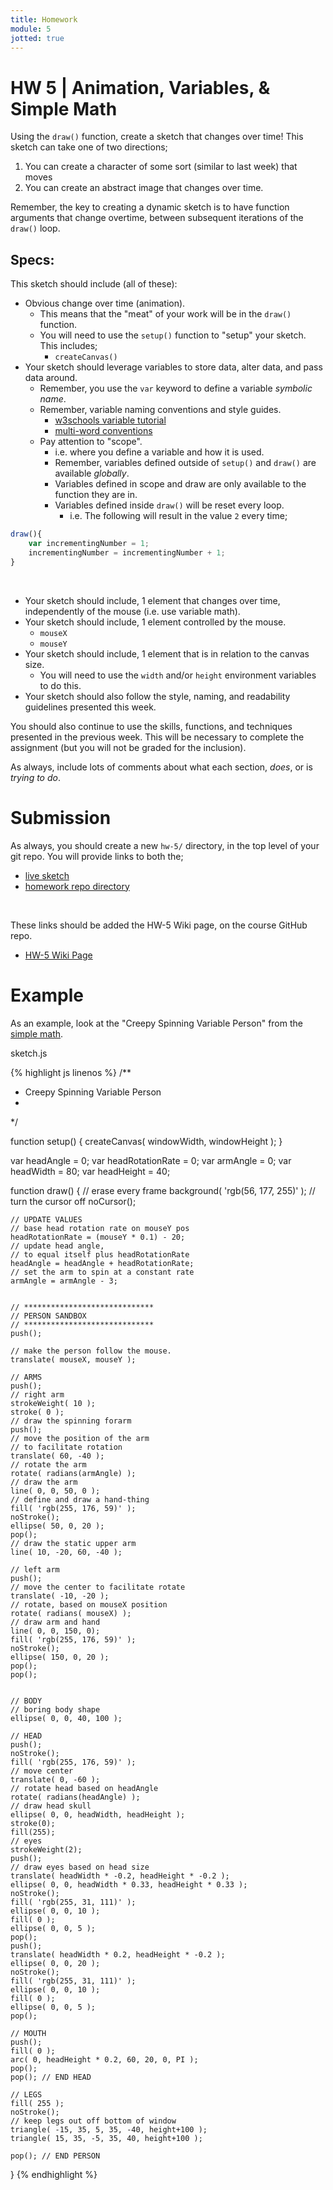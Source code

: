 ```yaml
---
title: Homework
module: 5
jotted: true
---
```


# HW 5 | Animation, Variables, & Simple Math

Using the `draw()` function, create a sketch that changes over time! This sketch can take one of two directions;

1. You can create a character of some sort (similar to last week) that moves
2. You can create an abstract image that changes over time.

Remember, the key to creating a dynamic sketch is to have function arguments that change overtime, between subsequent iterations of the `draw()` loop.

## Specs:

This sketch should include (all of these):

- Obvious change over time (animation).
    - This means that the "meat" of your work will be in the `draw()` function.
    - You will need to use the `setup()` function to "setup" your sketch. This includes;
        - `createCanvas()`
- Your sketch should leverage variables to store data, alter data, and pass data around.
    - Remember, you use the `var` keyword to define a variable _symbolic name_.
    - Remember, variable naming conventions and style guides.
        - [w3schools variable tutorial](https://www.w3schools.com/js/js_variables.asp)
        - [multi-word conventions](http://javascript.info/draft/variable-naming)
    - Pay attention to "scope".
        - i.e. where you define a variable and how it is used.
        - Remember, variables defined outside of `setup()` and `draw()` are available _globally_.
        - Variables defined in scope and draw are only available to the function they are in.
        - Variables defined inside `draw()` will be reset every loop.
            - i.e. The following will result in the value `2` every time;

```javascript
draw(){
    var incrementingNumber = 1;
    incrementingNumber = incrementingNumber + 1;
}
```

<br />

- Your sketch should include, 1 element that changes over time, independently of the mouse (i.e. use variable math).
- Your sketch should include, 1 element controlled by the mouse.
    - `mouseX`
    - `mouseY`
- Your sketch should include, 1 element that is in relation to the canvas size.
    - You will need to use the `width` and/or `height` environment variables to do this.
- Your sketch should also follow the style, naming, and readability guidelines presented this week.

You should also continue to use the skills, functions, and techniques presented in the previous week. This will be necessary to complete the assignment (but you will not be graded for the inclusion).

As always, include lots of comments about what each section, _does_, or is _trying to do_.

# Submission

As always, you should create a new `hw-5/` directory, in the top level of your git repo. You will provide links to both the;

- [live sketch](https://montana-media-arts.github.io/120_CreativeCoding/hwExamples/HW-5/)
- [homework repo directory](https://github.com/Montana-Media-Arts/120_CreativeCoding/tree/master/hwExamples/HW-5)

<br />


These links should be added the HW-5 Wiki page, on the course GitHub repo.

- [HW-5 Wiki Page](https://github.com/Montana-Media-Arts/120_CreativeCoding/wiki/HW-5)

# Example

As an example, look at the "Creepy Spinning Variable Person" from the [simple math]({{site.baseurl}}/modules/week-5/simple-math/).

<div id="code-heading">sketch.js</div>


{% highlight js linenos %}
/**
 * Creepy Spinning Variable Person
 *
 */

function setup() {
    createCanvas( windowWidth, windowHeight );
}

var headAngle = 0;
var headRotationRate = 0;
var armAngle = 0;
var headWidth = 80;
var headHeight = 40;

function draw() {
    // erase every frame
    background( 'rgb(56, 177, 255)' );
    // turn the cursor off
    noCursor();

    // UPDATE VALUES
    // base head rotation rate on mouseY pos
    headRotationRate = (mouseY * 0.1) - 20;
    // update head angle,
    // to equal itself plus headRotationRate
    headAngle = headAngle + headRotationRate;
    // set the arm to spin at a constant rate
    armAngle = armAngle - 3;


    // *****************************
    // PERSON SANDBOX
    // *****************************
    push();

    // make the person follow the mouse.
    translate( mouseX, mouseY );

    // ARMS
    push();
    // right arm
    strokeWeight( 10 );
    stroke( 0 );
    // draw the spinning forarm
    push();
    // move the position of the arm
    // to facilitate rotation
    translate( 60, -40 );
    // rotate the arm
    rotate( radians(armAngle) );
    // draw the arm
    line( 0, 0, 50, 0 );
    // define and draw a hand-thing
    fill( 'rgb(255, 176, 59)' );
    noStroke();
    ellipse( 50, 0, 20 );
    pop();
    // draw the static upper arm
    line( 10, -20, 60, -40 );

    // left arm
    push();
    // move the center to facilitate rotate
    translate( -10, -20 );
    // rotate, based on mouseX position
    rotate( radians( mouseX) );
    // draw arm and hand
    line( 0, 0, 150, 0);
    fill( 'rgb(255, 176, 59)' );
    noStroke();
    ellipse( 150, 0, 20 );
    pop();
    pop();


    // BODY
    // boring body shape
    ellipse( 0, 0, 40, 100 );

    // HEAD
    push();
    noStroke();
    fill( 'rgb(255, 176, 59)' );
    // move center
    translate( 0, -60 );
    // rotate head based on headAngle
    rotate( radians(headAngle) );
    // draw head skull
    ellipse( 0, 0, headWidth, headHeight );
    stroke(0);
    fill(255);
    // eyes
    strokeWeight(2);
    push();
    // draw eyes based on head size
    translate( headWidth * -0.2, headHeight * -0.2 );
    ellipse( 0, 0, headWidth * 0.33, headHeight * 0.33 );
    noStroke();
    fill( 'rgb(255, 31, 111)' );
    ellipse( 0, 0, 10 );
    fill( 0 );
    ellipse( 0, 0, 5 );
    pop();
    push();
    translate( headWidth * 0.2, headHeight * -0.2 );
    ellipse( 0, 0, 20 );
    noStroke();
    fill( 'rgb(255, 31, 111)' );
    ellipse( 0, 0, 10 );
    fill( 0 );
    ellipse( 0, 0, 5 );
    pop();

    // MOUTH
    push();
    fill( 0 );
    arc( 0, headHeight * 0.2, 60, 20, 0, PI );
    pop();
    pop(); // END HEAD

    // LEGS
    fill( 255 );
    noStroke();
    // keep legs out off bottom of window
    triangle( -15, 35, 5, 35, -40, height+100 );
    triangle( 15, 35, -5, 35, 40, height+100 );

    pop(); // END PERSON

}
{% endhighlight %}


<div id="jotted-demo-3" class="jotted-theme-stacked" style="height:800px;"></div>
</div>
<script>
    new Jotted(document.querySelector("#jotted-demo-3"), {
    files: [
        {
            type: "js",
            url:"https://raw.githubusercontent.com/Montana-Media-Arts/120_CreativeCoding/master/hwExamples/HW-5/sketch.js"
        },
        {
            type: "html",
            url:"../../../p5_resources/index.html"
    }],
    // plugins: [ "codemirror", "console" ]
    plugins: [ "codemirror" ]
});
</script>

| [**[ Code Download ]**](https://github.com/Montana-Media-Arts/120_CreativeCoding/raw/master/hwExamples/HW-5/HW-5.zip) | [**[ View on GitHub ]**](https://github.com/Montana-Media-Arts/120_CreativeCoding/raw/master/hwExamples/HW-5/) | [**[ Live Example ]**](https://montana-media-arts.github.io/120_CreativeCoding/hwExamples/HW-5/) |
